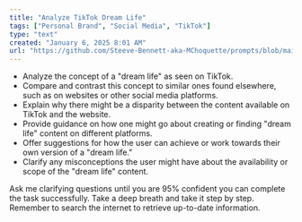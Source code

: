 ```yaml
---
title: "Analyze TikTok Dream Life"
tags: ["Personal Brand", "Social Media", "TikTok"]
type: "text"
created: "January 6, 2025 8:01 AM"
url: "https://github.com/Steeve-Bennett-aka-MChoquette/prompts/blob/main/analyze_tiktok_dream_life.md"
---
```


- Analyze the concept of a "dream life" as seen on TikTok.
- Compare and contrast this concept to similar ones found elsewhere, such as on websites or other social media platforms.
- Explain why there might be a disparity between the content available on TikTok and the website.
- Provide guidance on how one might go about creating or finding "dream life" content on different platforms.
- Offer suggestions for how the user can achieve or work towards their own version of a "dream life."
- Clarify any misconceptions the user might have about the availability or scope of the "dream life" content.

Ask me clarifying questions until you are 95% confident you can complete the task successfully. Take a deep breath and take it step by step. Remember to search the internet to retrieve up-to-date information.
